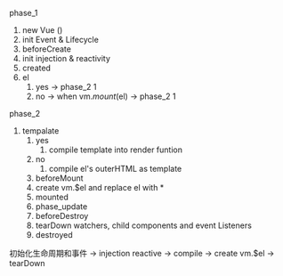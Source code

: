 phase_1

1. new Vue ()
2. init Event & Lifecycle
3. beforeCreate
4. init injection & reactivity
5. created
6. el
   1. yes -> phase_2 1
   2. no -> when vm.$mount($el) -> phase_2 1

phase_2

1. tempalate
   1. yes
      1. compile template into render funtion
   2. no
      1. compile el's outerHTML as template
   3. beforeMount
   4. create vm.$el and replace el with *
   5. mounted
   6. phase_update
   7. beforeDestroy
   8. tearDown watchers, child components and event Listeners
   9. destroyed

初始化生命周期和事件 -> injection reactive -> compile -> create vm.$el -> tearDown
